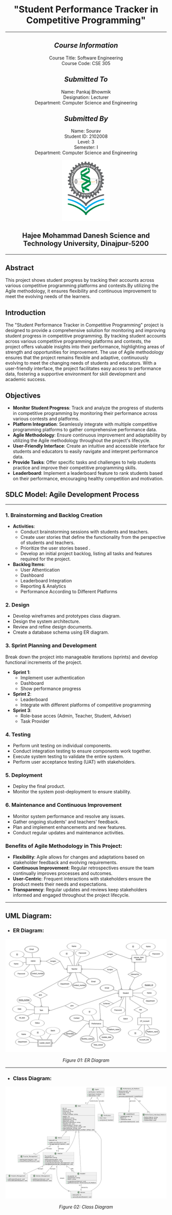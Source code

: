 <h1 align="center">
  <b>"Student Performance Tracker in Competitive Programming"</b>
</h1>

---

<h2 align="center" ">
  <em>Course Information</em>
</h2>

<p align="center" >
  <span >Course Title:</span> Software Engineering  
  <br>
  <span >Course Code:</span> CSE 305  
</p>



<h2 align="center" >
  <em>Submitted To</em>
</h2>

<p align="center" >
  <span >Name:</span> Pankaj Bhowmik  
  <br>
  <span>Designation:</span> Lecturer  
  <br>
  <span>Department:</span> Computer Science and Engineering  
</p>



<h2 align="center">
  <em>Submitted By</em>
</h2>

<p align="center">
  <span >Name:</span> Sourav  
  <br>
  <span >Student ID:</span> 2102008  
  <br>
  <span >Level:</span> 3  
  <br>
  <span >Semester:</span> I  
  <br>
  <span ">Department:</span> Computer Science and Engineering  
</p>



<p align="center">
  <img src="./Images/hstu_logo_.png" alt="Hajee Mohammad Danesh Science and Technology University,Dinajpur-5200" width="150">
</p>

<h2 align="center" ">
  <b>Hajee Mohammad Danesh Science and Technology University,</b>
<b>Dinajpur-5200</b>

---



## Abstract
This project shows student progress by tracking their accounts across various competitive programming platforms and contests.By utilizing the Agile methodology, it ensures flexibility and continuous improvement to meet the evolving needs of the learners.

## Introduction
The "Student Performance Tracker in Competitive Programming" project is designed to provide a comprehensive solution for monitoring and improving student progress in competitive programming. By tracking student accounts across various competitive programming platforms and contests, the project offers valuable insights into their performance, highlighting areas of strength and opportunities for improvement. The use of Agile methodology ensures that the project remains flexible and adaptive, continuously evolving to meet the changing needs of students and educators. With a user-friendly interface, the project facilitates easy access to performance data, fostering a supportive environment for skill development and academic success.

## Objectives 
- **Monitor Student Progress**: Track and analyze the progress of students in competitive programming by monitoring their performance across various contests and platforms.
- **Platform Integration**: Seamlessly integrate with multiple competitive programming platforms to gather comprehensive performance data.
- **Agile Methodology**: Ensure continuous improvement and adaptability by utilizing the Agile methodology throughout the project's lifecycle.
- **User-Friendly Interface**: Create an intuitive and accessible interface for students and educators to easily navigate and interpret performance data.
- **Provide Tasks**: Offer specific tasks and challenges to help students practice and improve their competitive programming skills.
- **Leaderboard**: Implement a leaderboard feature to rank students based on their performance, encouraging healthy competition and motivation.


## SDLC Model: Agile Development Process
---
### 1. **Brainstorming and Backlog Creation**
- **Activities**:
  - Conduct brainstorming sessions with students and teachers.
  - Create user stories that define the functionality from the perspective of students and teachers.
  - Prioritize the user stories based .
  - Develop an initial project backlog, listing all tasks and features required for the project.
- **Backlog Items**:
  - User Athentication
  - Dashboard
  - Leaderboard Integration
  - Reporting & Analytics
  - Performance According to Different Platforms

### 2. **Design**
  - Develop wireframes and prototypes class diagram.
  - Design the system architecture.
  - Review and refine design documents.
  - Create a database schema using ER diagram.

### 3. **Sprint Planning and Development**
Break down the project into manageable iterations (sprints) and develop functional increments of the project.
  - **Sprint 1**:
      - Implement user authentication
      - Dashboard
      - Show performance progress
  - **Sprint 2**:
      - Leaderboard
      - Integrate with different platforms of competitive programming
  - **Sprint 3**:
      - Role-base acces (Admin, Teacher, Student, Adviser)
      - Task Provider 

### 4. **Testing**
  - Perform unit testing on individual components.
  - Conduct integration testing to ensure components work together.
  - Execute system testing to validate the entire system.
  - Perform user acceptance testing (UAT) with stakeholders.


### 5. **Deployment**
  - Deploy the final product.
  - Monitor the system post-deployment to ensure stability.

### 6. **Maintenance and Continuous Improvement**
  - Monitor system performance and resolve any issues.
  - Gather ongoing students' and teachers' feedback.
  - Plan and implement enhancements and new features.
  - Conduct regular updates and maintenance activities.

### Benefits of Agile Methodology in This Project:
- **Flexibility**: Agile allows for changes and adaptations based on stakeholder feedback and evolving requirements.
- **Continuous Improvement**: Regular retrospectives ensure the team continually improves processes and outcomes.
- **User-Centric**: Frequent interactions with stakeholders ensure the product meets their needs and expectations.
- **Transparency**: Regular updates and reviews keep stakeholders informed and engaged throughout the project lifecycle.

---

## UML Diagram:
 - ### **ER Diagram**:
  ![ER diagram](https://github.com/Sourav-121/Student-Performance-Tracker-in-Competitive-Programming/blob/main/Images/ER_diagram.png)
  <p align="center"><i>Figure 01: ER Diagram</i></p>
 
 ---
 
 - ### **Class Diagram**:
  ![class diagram](https://github.com/Sourav-121/Student-Performance-Tracker-in-Competitive-Programming/blob/main/Images/class_diagram.png)
  <p align="center"><i>Figure 02: Class Diagram</i></p>

  
